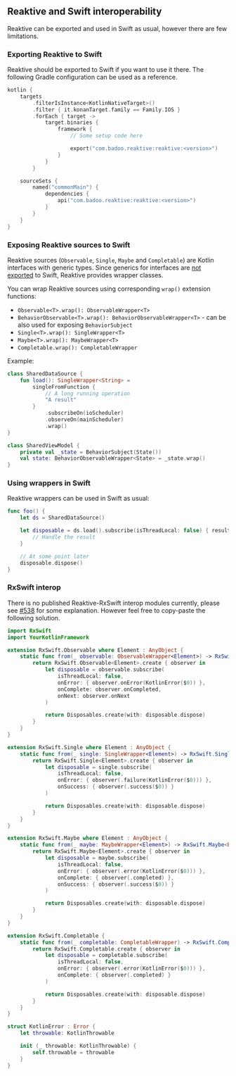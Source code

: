 ## Reaktive and Swift interoperability

Reaktive can be exported and used in Swift as usual, however there are few limitations.

### Exporting Reaktive to Swift

Reaktive should be exported to Swift if you want to use it there.
The following Gradle configuration can be used as a reference.

```Kotlin
kotlin {
    targets
        .filterIsInstance<KotlinNativeTarget>()
        .filter { it.konanTarget.family == Family.IOS }
        .forEach { target ->
            target.binaries {
                framework {
                    // Some setup code here

                    export("com.badoo.reaktive:reaktive:<version>")
                }
            }
        }

    sourceSets {
        named("commonMain") {
            dependencies {
                api("com.badoo.reaktive:reaktive:<version>")
            }
        }
    }
}
```

### Exposing Reaktive sources to Swift

Reaktive sources (`Observable`, `Single`, `Maybe` and `Completable`) are Kotlin interfaces with generic types.
Since generics for interfaces are [not exported](https://kotlinlang.org/docs/reference/native/objc_interop.html#generics) to Swift,
Reaktive provides wrapper classes.

You can wrap Reaktive sources using corresponding `wrap()` extension functions:

- `Observable<T>.wrap(): ObservableWrapper<T>`
- `BehaviorObservable<T>.wrap(): BehaviorObservableWrapper<T>` - can be also used for exposing `BehaviorSubject` 
- `Single<T>.wrap(): SingleWrapper<T>`
- `Maybe<T>.wrap(): MaybeWrapper<T>`
- `Completable.wrap(): CompletableWrapper`

Example:

```Kotlin
class SharedDataSource {
    fun load(): SingleWrapper<String> =
        singleFromFunction {
            // A long running operation
            "A result"
        }
            .subscribeOn(ioScheduler)
            .observeOn(mainScheduler)
            .wrap()
}
```

```kotlin
class SharedViewModel {
    private val _state = BehaviorSubject(State())
    val state: BehaviorObservableWrapper<State> = _state.wrap()
}
```

### Using wrappers in Swift

Reaktive wrappers can be used in Swift as usual:

```Swift
func foo() {
    let ds = SharedDataSource()

    let disposable = ds.load().subscribe(isThreadLocal: false) { result in
        // Handle the result
    }

    // At some point later
    disposable.dispose()
}
```

### RxSwift interop

There is no published Reaktive-RxSwift interop modules currently,
please see [#538](https://github.com/badoo/Reaktive/issues/538) for some explanation.
However feel free to copy-paste the following solution.

```Swift
import RxSwift
import YourKotlinFramework

extension RxSwift.Observable where Element : AnyObject {
    static func from(_ observable: ObservableWrapper<Element>) -> RxSwift.Observable<Element> {
        return RxSwift.Observable<Element>.create { observer in
            let disposable = observable.subscribe(
                isThreadLocal: false,
                onError: { observer.onError(KotlinError($0)) },
                onComplete: observer.onCompleted,
                onNext: observer.onNext
            )

            return Disposables.create(with: disposable.dispose)
        }
    }
}

extension RxSwift.Single where Element : AnyObject {
    static func from(_ single: SingleWrapper<Element>) -> RxSwift.Single<Element> {
        return RxSwift.Single<Element>.create { observer in
            let disposable = single.subscribe(
                isThreadLocal: false,
                onError: { observer(.failure(KotlinError($0))) },
                onSuccess: { observer(.success($0)) }
            )

            return Disposables.create(with: disposable.dispose)
        }
    }
}

extension RxSwift.Maybe where Element : AnyObject {
    static func from(_ maybe: MaybeWrapper<Element>) -> RxSwift.Maybe<Element> {
        return RxSwift.Maybe<Element>.create { observer in
            let disposable = maybe.subscribe(
                isThreadLocal: false,
                onError: { observer(.error(KotlinError($0))) },
                onComplete: { observer(.completed) },
                onSuccess: { observer(.success($0)) }
            )

            return Disposables.create(with: disposable.dispose)
        }
    }
}

extension RxSwift.Completable {
    static func from(_ completable: CompletableWrapper) -> RxSwift.Completable {
        return RxSwift.Completable.create { observer in
            let disposable = completable.subscribe(
                isThreadLocal: false,
                onError: { observer(.error(KotlinError($0))) },
                onComplete: { observer(.completed) }
            )

            return Disposables.create(with: disposable.dispose)
        }
    }
}

struct KotlinError : Error {
    let throwable: KotlinThrowable

    init (_ throwable: KotlinThrowable) {
        self.throwable = throwable
    }
}
```
